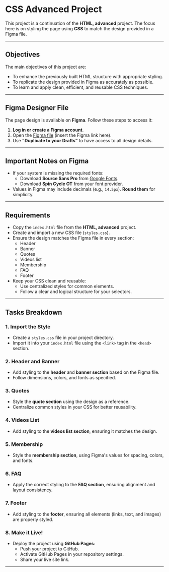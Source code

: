 # CSS Advanced Project

This project is a continuation of the **HTML, advanced** project. The focus here is on styling the page using **CSS** to match the design provided in a Figma file.

---

## Objectives

The main objectives of this project are:

- To enhance the previously built HTML structure with appropriate styling.
- To replicate the design provided in Figma as accurately as possible.
- To learn and apply clean, efficient, and reusable CSS techniques.

---

## Figma Designer File

The page design is available on **Figma**. Follow these steps to access it:

1. **Log in or create a Figma account**.
2. Open the [Figma file](#) (insert the Figma link here).
3. Use **"Duplicate to your Drafts"** to have access to all design details.

---

## Important Notes on Figma

- If your system is missing the required fonts:
  - Download **Source Sans Pro** from [Google Fonts](https://fonts.google.com/specimen/Source+Sans+Pro).
  - Download **Spin Cycle OT** from your font provider.
- Values in Figma may include decimals (e.g., `14.5px`). **Round them** for simplicity.

---

## Requirements

- Copy the `index.html` file from the **HTML, advanced** project.
- Create and import a new CSS file (`styles.css`).
- Ensure the design matches the Figma file in every section:
  - Header
  - Banner
  - Quotes
  - Videos list
  - Membership
  - FAQ
  - Footer
- Keep your CSS clean and reusable:
  - Use centralized styles for common elements.
  - Follow a clear and logical structure for your selectors.

---

## Tasks Breakdown

### 1. Import the Style
- Create a `styles.css` file in your project directory.
- Import it into your `index.html` file using the `<link>` tag in the `<head>` section.

### 2. Header and Banner
- Add styling to the **header** and **banner section** based on the Figma file.
- Follow dimensions, colors, and fonts as specified.

### 3. Quotes
- Style the **quote section** using the design as a reference.
- Centralize common styles in your CSS for better reusability.

### 4. Videos List
- Add styling to the **videos list section**, ensuring it matches the design.

### 5. Membership
- Style the **membership section**, using Figma's values for spacing, colors, and fonts.

### 6. FAQ
- Apply the correct styling to the **FAQ section**, ensuring alignment and layout consistency.

### 7. Footer
- Add styling to the **footer**, ensuring all elements (links, text, and images) are properly styled.

### 8. Make it Live!
- Deploy the project using **GitHub Pages**:
  - Push your project to GitHub.
  - Activate GitHub Pages in your repository settings.
  - Share your live site link.

---
